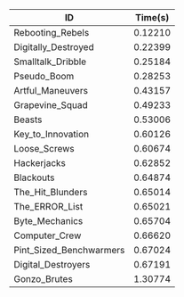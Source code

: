 |ID|Time(s)|
|-|-|
|Rebooting_Rebels|0.12210|
|Digitally_Destroyed|0.22399|
|Smalltalk_Dribble|0.25184|
|Pseudo_Boom|0.28253|
|Artful_Maneuvers|0.43157|
|Grapevine_Squad|0.49233|
|Beasts|0.53006|
|Key_to_Innovation|0.60126|
|Loose_Screws|0.60674|
|Hackerjacks|0.62852|
|Blackouts|0.64874|
|The_Hit_Blunders|0.65014|
|The_ERROR_List|0.65021|
|Byte_Mechanics|0.65704|
|Computer_Crew|0.66620|
|Pint_Sized_Benchwarmers|0.67024|
|Digital_Destroyers|0.67191|
|Gonzo_Brutes|1.30774|
